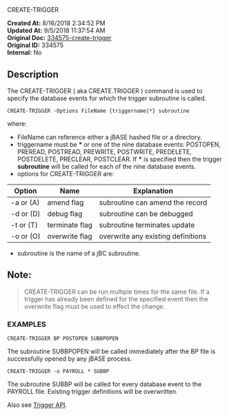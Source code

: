 # 
CREATE-TRIGGER

**Created At:** 8/16/2018 2:34:52 PM  
**Updated At:** 9/5/2018 11:37:54 AM  
**Original Doc:** [334575-create-trigger](https://docs.jbase.com/48168-triggers/334575-create-trigger)  
**Original ID:** 334575  
**Internal:** No  


## Description 

The CREATE-TRIGGER ( aka CREATE.TRIGGER ) command is used to specify the database events for which the trigger subroutine is called.

```
CREATE-TRIGGER -Options FileName {triggername|*} subroutine
```

where:

- FileName can reference either a jBASE hashed file or a directory.
- triggername must be **\*** or one of the nine database events: POSTOPEN, PREREAD, POSTREAD, PREWRITE, POSTWRITE, PREDELETE, POSTDELETE, PRECLEAR, POSTCLEAR. If **\*** is specified then the trigger **subroutine** will be called for each of the nine database events.
- options for CREATE-TRIGGER are:



| Option<br> | Name<br> | Explanation<br> |
| --- | --- | --- |
| -a or (A)<br> | amend flag<br> | subroutine can amend the record<br> |
| -d or (D)<br> | debug flag<br> | subroutine can be debugged<br> |
| -t or (T)<br> | terminate flag<br> | subroutine terminates update<br> |
| -o or (O)<br> | overwrite flag<br> | overwrite any existing definitions<br> |


- subroutine is the name of a jBC subroutine.




## Note:


> CREATE-TRIGGER can be run multiple times for the same file. If a trigger has already been defined for the specified event then the overwrite flag must be used to effect the change.




### EXAMPLES

```
CREATE-TRIGGER BP POSTOPEN SUBBPOPEN
```

The subroutine SUBBPOPEN will be called immediately after the BP file is successfully opened by any jBASE process.

```
CREATE-TRIGGER -o PAYROLL * SUBBP
```

The subroutine SUBBP will be called for every database event to the PAYROLL file. Existing trigger definitions will be overwritten.



Also see [Trigger API](./../trigger-api).
